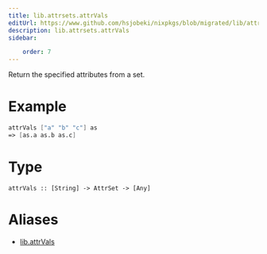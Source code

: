 ```yaml
---
title: lib.attrsets.attrVals
editUrl: https://www.github.com/hsjobeki/nixpkgs/blob/migrated/lib/attrsets.nix#L296C5
description: lib.attrsets.attrVals
sidebar:

    order: 7
---
```


Return the specified attributes from a set.

# Example

```nix
attrVals ["a" "b" "c"] as
=> [as.a as.b as.c]
```

# Type

```
attrVals :: [String] -> AttrSet -> [Any]
```


# Aliases

- [lib.attrVals](/nix-doc-comments/reference/lib/lib-attrvals)


